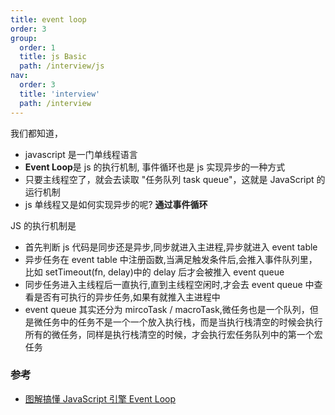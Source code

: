 ```yaml
---
title: event loop
order: 3
group:
  order: 1
  title: js Basic
  path: /interview/js
nav:
  order: 3
  title: 'interview'
  path: /interview
---
```


我们都知道，

- javascript 是一门单线程语言
- **Event Loop**是 js 的执行机制, 事件循环也是 js 实现异步的一种方式
- 只要主线程空了，就会去读取 "任务队列 task queue"，这就是 JavaScript 的运行机制
- js 单线程又是如何实现异步的呢? **通过事件循环**

JS 的执行机制是

- 首先判断 js 代码是同步还是异步,同步就进入主进程,异步就进入 event table
- 异步任务在 event table 中注册函数,当满足触发条件后,会推入事件队列里，比如 setTimeout(fn, delay)中的 delay 后才会被推入 event queue
- 同步任务进入主线程后一直执行,直到主线程空闲时,才会去 event queue 中查看是否有可执行的异步任务,如果有就推入主进程中
- event queue 其实还分为 mircoTask / macroTask,微任务也是一个队列，但是微任务中的任务不是一个一个放入执行栈，而是当执行栈清空的时候会执行所有的微任务，同样是执行栈清空的时候，才会执行宏任务队列中的第一个宏任务

### 参考

- [图解搞懂 JavaScript 引擎 Event Loop](https://juejin.cn/post/6844903553031634952)
